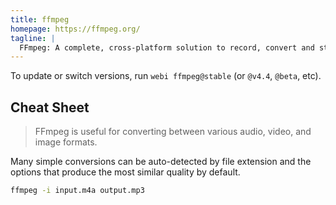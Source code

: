 ```yaml
---
title: ffmpeg
homepage: https://ffmpeg.org/
tagline: |
  FFmpeg: A complete, cross-platform solution to record, convert and stream audio and video.
---
```


To update or switch versions, run `webi ffmpeg@stable` (or `@v4.4`, `@beta`,
etc).

## Cheat Sheet

> FFmpeg is useful for converting between various audio, video, and image
> formats.

Many simple conversions can be auto-detected by file extension and the options
that produce the most similar quality by default.

```sh
ffmpeg -i input.m4a output.mp3
```
